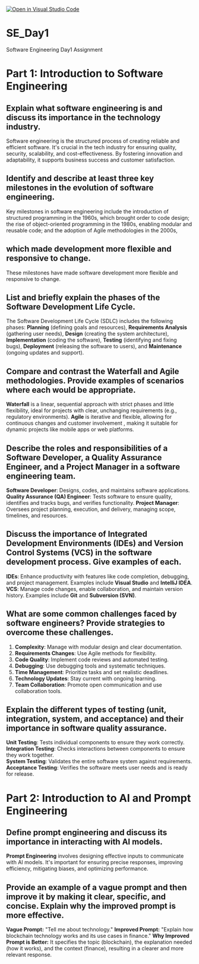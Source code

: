 [![Open in Visual Studio Code](https://classroom.github.com/assets/open-in-vscode-2e0aaae1b6195c2367325f4f02e2d04e9abb55f0b24a779b69b11b9e10269abc.svg)](https://classroom.github.com/online_ide?assignment_repo_id=15577693&assignment_repo_type=AssignmentRepo)
# SE_Day1
Software Engineering Day1 Assignment

# Part 1: Introduction to Software Engineering

## Explain what software engineering is and discuss its importance in the technology industry.

Software engineering is the structured process of creating reliable and efficient software. 
It's crucial in the tech industry for ensuring quality, security, scalability, and cost-effectiveness. 
By fostering innovation and adaptability, it supports business success and customer satisfaction.

## Identify and describe at least three key milestones in the evolution of software engineering.

Key milestones in software engineering include the introduction of structured programming in the 1960s,
which brought order to code design; the rise of object-oriented programming in the 1980s,
enabling modular and reusable code; and the adoption of Agile methodologies in the 2000s,

## which made development more flexible and responsive to change.

These milestones have made software development more flexible and responsive to change.

## List and briefly explain the phases of the Software Development Life Cycle.

The Software Development Life Cycle (SDLC) includes the following phases: **Planning** (defining goals and resources),
**Requirements Analysis** (gathering user needs), **Design** (creating the system architecture),
**Implementation** (coding the software), **Testing** (identifying and fixing bugs), 
**Deployment** (releasing the software to users), and **Maintenance** (ongoing updates and support).

## Compare and contrast the Waterfall and Agile methodologies. Provide examples of scenarios where each would be appropriate.

**Waterfall** is a linear, sequential approach with strict phases and little flexibility, ideal for projects with clear,
unchanging requirements (e.g., regulatory environments). **Agile** is iterative and flexible, allowing for continuous changes and customer involvement
, making it suitable for dynamic projects like mobile apps or web platforms.

## Describe the roles and responsibilities of a Software Developer, a Quality Assurance Engineer, and a Project Manager in a software engineering team.

**Software Developer**: Designs, codes, and maintains software applications.
**Quality Assurance (QA) Engineer**: Tests software to ensure quality, identifies and tracks bugs, and verifies functionality.
**Project Manager**: Oversees project planning, execution, and delivery, managing scope, timelines, and resources.

## Discuss the importance of Integrated Development Environments (IDEs) and Version Control Systems (VCS) in the software development process. Give examples of each.

**IDEs**: Enhance productivity with features like code completion, debugging, and project management. Examples include **Visual Studio** and **IntelliJ IDEA**.
**VCS**: Manage code changes, enable collaboration, and maintain version history. Examples include **Git** and **Subversion (SVN)**.

## What are some common challenges faced by software engineers? Provide strategies to overcome these challenges.

1. **Complexity**: Manage with modular design and clear documentation.
2. **Requirements Changes**: Use Agile methods for flexibility.
3. **Code Quality**: Implement code reviews and automated testing.
4. **Debugging**: Use debugging tools and systematic techniques.
5. **Time Management**: Prioritize tasks and set realistic deadlines.
6. **Technology Updates**: Stay current with ongoing learning.
7. **Team Collaboration**: Promote open communication and use collaboration tools.

## Explain the different types of testing (unit, integration, system, and acceptance) and their importance in software quality assurance.

**Unit Testing**: Tests individual components to ensure they work correctly.  
**Integration Testing**: Checks interactions between components to ensure they work together.  
**System Testing**: Validates the entire software system against requirements.  
**Acceptance Testing**: Verifies the software meets user needs and is ready for release.

# Part 2: Introduction to AI and Prompt Engineering


## Define prompt engineering and discuss its importance in interacting with AI models.

**Prompt Engineering** involves designing effective inputs to communicate with AI models.
It's important for ensuring precise responses, improving efficiency, mitigating biases, and optimizing performance.

## Provide an example of a vague prompt and then improve it by making it clear, specific, and concise. Explain why the improved prompt is more effective.

**Vague Prompt:** "Tell me about technology."
**Improved Prompt:** "Explain how blockchain technology works and its use cases in finance."
**Why Improved Prompt is Better:** It specifies the topic (blockchain), the explanation needed (how it works), and the context (finance), resulting in a clearer and more relevant response.
